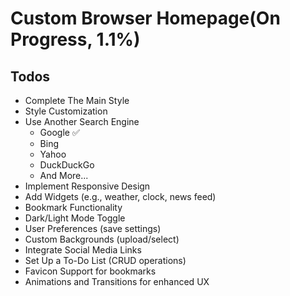 
# Custom Browser Homepage(On Progress, 1.1%)

## Todos
- Complete The Main Style
- Style Customization
- Use Another Search Engine
    - Google :white_check_mark:
    - Bing
    - Yahoo
    - DuckDuckGo
    - And More...
- Implement Responsive Design
- Add Widgets (e.g., weather, clock, news feed)
- Bookmark Functionality
- Dark/Light Mode Toggle
- User Preferences (save settings)
- Custom Backgrounds (upload/select)
- Integrate Social Media Links
- Set Up a To-Do List (CRUD operations)
- Favicon Support for bookmarks
- Animations and Transitions for enhanced UX
